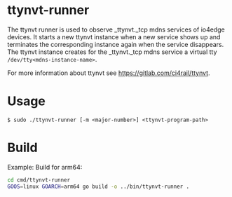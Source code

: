 # ttynvt-runner

The ttynvt runner is used to observe _ttynvt._tcp mdns services of io4edge devices. It starts a new ttynvt instance when a new service shows up and terminates the corresponding instance again when the service disappears. The ttynvt instance creates for the _ttynvt._tcp mdns service a virtual tty `/dev/tty<mdns-instance-name>`.

For more information about ttynvt see https://gitlab.com/ci4rail/ttynvt.

# Usage
```
$ sudo ./ttynvt-runner [-m <major-number>] <ttynvt-program-path>
```

# Build

Example: Build for arm64:

```bash
cd cmd/ttynvt-runner
GOOS=linux GOARCH=arm64 go build -o ../bin/ttynvt-runner .
```
